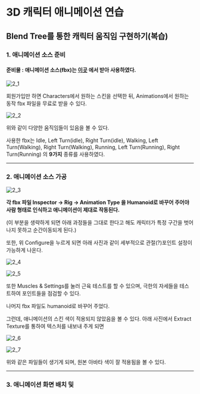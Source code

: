 # 3D 캐릭터 애니메이션 연습


## Blend Tree를 통한 캐릭터 움직임 구현하기(복습)


### 1. 애니메이션 소스 준비

#### 준비물 : 애니메이션 소스(fbx)는 [이곳](https://www.mixamo.com/#/) 에서 받아 사용하였다.

![2_1](https://user-images.githubusercontent.com/66288087/182062799-7f475d63-752b-43d4-a30d-ad0ad9cf6ff6.JPG)

회원가입만 하면 Characters에서 원하는 스킨을 선택한 뒤, Animations에서 원하는 동작 fbx 파일을 무료로 받을 수 있다.

![2_2](https://user-images.githubusercontent.com/66288087/182063069-dd8d36d7-89a7-4b68-9650-2c29cd0f4b99.JPG)

위와 같이 다양한 움직임들이 있음을 볼 수 있다.

사용한 fbx는 Idle, Left Turn(idle), Right Turn(idle), Walking, Left Turn(Walking), Right Turn(Walking), Running, Left Turn(Running), Right Turn(Running) 의 **9가지** 종류를 사용하였다.

<hr>

### 2. 애니메이션 소스 가공

![2_3](https://user-images.githubusercontent.com/66288087/182063585-55eca7e0-d8a8-431c-a818-dfb52d210706.JPG)

**각 fbx 파일 Inspector → Rig → Animation Type 을 Humanoid로 바꾸어 주어야 사람 형태로 인식하고 애니메이션이 제대로 작동된다.**

(이 부분을 생략하게 되면 아래 과정들을 그대로 한다고 해도 캐릭터가 특정 구간을 벗어나지 못하고 순간이동되게 된다.)

또한, 위 Configure을 누르게 되면 아래 사진과 같이 세부적으로 관절(?)포인트 설정이 가능하게 나온다.

![2_4](https://user-images.githubusercontent.com/66288087/182066834-8e123b69-1050-4771-a2b6-1069ab94ff1d.JPG)

![2_5](https://user-images.githubusercontent.com/66288087/182069830-8e13d941-bd5f-45a5-8408-8ad75ff893a1.JPG)

또한 Muscles & Settings를 눌러 근육 테스트를 할 수 있으며, 극한의 자세들을 테스트하여 포인트들을 점검할 수 있다. 

나머지 fbx 파일도 humanoid로 바꾸어 주었다.

그런데, 애니메이션의 스킨 색이 적용되지 않았음을 볼 수 있다. 아래 사진에서 Extract Texture를 통하여 텍스처를 내보내 주게 되면

![2_6](https://user-images.githubusercontent.com/66288087/182079910-690665f5-d1a0-45e2-b854-393d8482de78.JPG)

![2_7](https://user-images.githubusercontent.com/66288087/182083240-69f65672-9667-4054-b32b-e398f6ab62c2.JPG)

위와 같은 파일들이 생기게 되며, 원본 아바타 색이 잘 적용됨을 볼 수 있다.





<hr>

### 3. 애니메이션 화면 배치 및 



